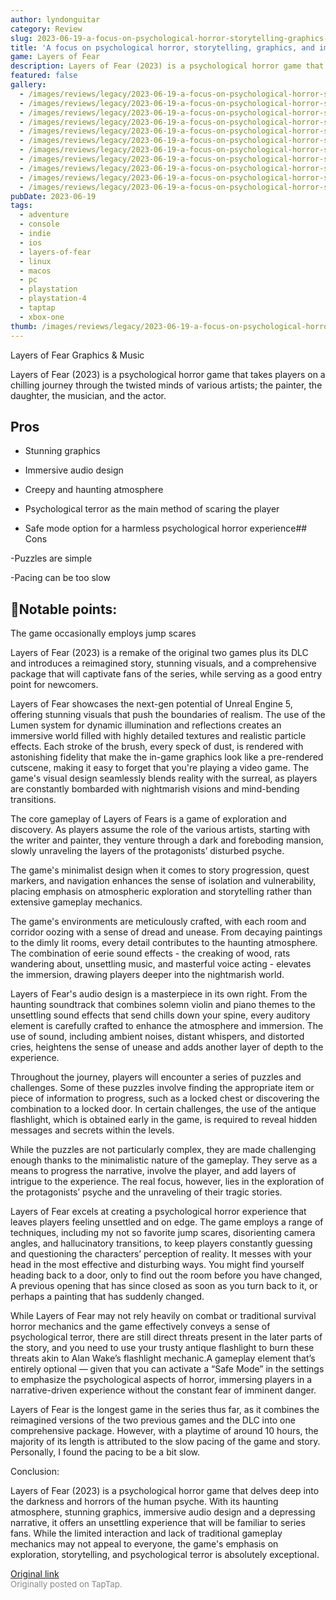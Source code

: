 ```yaml
---
author: lyndonguitar
category: Review
slug: 2023-06-19-a-focus-on-psychological-horror-storytelling-graphics-and-immersion-full-review-layers-o
title: 'A focus on psychological horror, storytelling, graphics, and immersion | Full Review: Layers of Fear'
game: Layers of Fear
description: Layers of Fear (2023) is a psychological horror game that takes players on a chilling journey through the twisted minds of various artists; the painter, the daughter, the musician, and the actor.
featured: false
gallery:
  - /images/reviews/legacy/2023-06-19-a-focus-on-psychological-horror-storytelling-graphics-and-immersion--full-review-layers-o-0.avif
  - /images/reviews/legacy/2023-06-19-a-focus-on-psychological-horror-storytelling-graphics-and-immersion--full-review-layers-o-1.avif
  - /images/reviews/legacy/2023-06-19-a-focus-on-psychological-horror-storytelling-graphics-and-immersion--full-review-layers-o-2.avif
  - /images/reviews/legacy/2023-06-19-a-focus-on-psychological-horror-storytelling-graphics-and-immersion--full-review-layers-o-3.avif
  - /images/reviews/legacy/2023-06-19-a-focus-on-psychological-horror-storytelling-graphics-and-immersion--full-review-layers-o-4.avif
  - /images/reviews/legacy/2023-06-19-a-focus-on-psychological-horror-storytelling-graphics-and-immersion--full-review-layers-o-5.avif
  - /images/reviews/legacy/2023-06-19-a-focus-on-psychological-horror-storytelling-graphics-and-immersion--full-review-layers-o-6.avif
  - /images/reviews/legacy/2023-06-19-a-focus-on-psychological-horror-storytelling-graphics-and-immersion--full-review-layers-o-7.avif
  - /images/reviews/legacy/2023-06-19-a-focus-on-psychological-horror-storytelling-graphics-and-immersion--full-review-layers-o-8.avif
  - /images/reviews/legacy/2023-06-19-a-focus-on-psychological-horror-storytelling-graphics-and-immersion--full-review-layers-o-9.avif
  - /images/reviews/legacy/2023-06-19-a-focus-on-psychological-horror-storytelling-graphics-and-immersion--full-review-layers-o-10.avif
pubDate: 2023-06-19
tags:
  - adventure
  - console
  - indie
  - ios
  - layers-of-fear
  - linux
  - macos
  - pc
  - playstation
  - playstation-4
  - taptap
  - xbox-one
thumb: /images/reviews/legacy/2023-06-19-a-focus-on-psychological-horror-storytelling-graphics-and-immersion--full-review-layers-o-0.avif
---
```


Layers of Fear
Graphics & Music

Layers of Fear (2023) is a psychological horror game that takes players on a chilling journey through the twisted minds of various artists; the painter, the daughter, the musician, and the actor.




## Pros



- Stunning graphics


- Immersive audio design


- Creepy and haunting atmosphere


- Psychological terror as the main method of scaring the player


- Safe mode option for a harmless psychological horror experience## Cons


-Puzzles are simple

-Pacing can be too slow


## 📝Notable points:

The game occasionally employs jump scares

Layers of Fear (2023) is a remake of the original two games plus its DLC and introduces a reimagined story, stunning visuals, and a comprehensive package that will captivate fans of the series, while serving as a good entry point for newcomers.

Layers of Fear showcases the next-gen potential of Unreal Engine 5, offering stunning visuals that push the boundaries of realism. The use of the Lumen system for dynamic illumination and reflections creates an immersive world filled with highly detailed textures and realistic particle effects. Each stroke of the brush, every speck of dust, is rendered with astonishing fidelity that make the in-game graphics look like a pre-rendered cutscene, making it easy to forget that you're playing a video game. The game's visual design seamlessly blends reality with the surreal, as players are constantly bombarded with nightmarish visions and mind-bending transitions.

The core gameplay of Layers of Fears is a game of exploration and discovery. As players assume the role of the various artists, starting with the writer and painter, they venture through a dark and foreboding mansion, slowly unraveling the layers of the protagonists’ disturbed psyche.

The game's minimalist design when it comes to story progression, quest markers, and navigation enhances the sense of isolation and vulnerability, placing emphasis on atmospheric exploration and storytelling rather than extensive gameplay mechanics.

The game's environments are meticulously crafted, with each room and corridor oozing with a sense of dread and unease. From decaying paintings to the dimly lit rooms, every detail contributes to the haunting atmosphere. The combination of eerie sound effects - the creaking of wood, rats wandering about, unsettling music, and masterful voice acting - elevates the immersion, drawing players deeper into the nightmarish world.

Layers of Fear's audio design is a masterpiece in its own right. From the haunting soundtrack that combines solemn violin and piano themes to the unsettling sound effects that send chills down your spine, every auditory element is carefully crafted to enhance the atmosphere and immersion. The use of sound, including ambient noises, distant whispers, and distorted cries, heightens the sense of unease and adds another layer of depth to the experience.

Throughout the journey, players will encounter a series of puzzles and challenges. Some of these puzzles involve finding the appropriate item or piece of information to progress, such as a locked chest or discovering the combination to a locked door. In certain challenges, the use of the antique flashlight, which is obtained early in the game, is required to reveal hidden messages and secrets within the levels.

While the puzzles are not particularly complex, they are made challenging enough thanks to the minimalistic nature of the gameplay. They serve as a means to progress the narrative, involve the player, and add layers of intrigue to the experience. The real focus, however, lies in the exploration of the protagonists’ psyche and the unraveling of their tragic stories.

Layers of Fear excels at creating a psychological horror experience that leaves players feeling unsettled and on edge. The game employs a range of techniques, including my not so favorite jump scares, disorienting camera angles, and hallucinatory transitions, to keep players constantly guessing and questioning the characters’ perception of reality. It messes with your head in the most effective and disturbing ways. You might find yourself heading back to a door, only to find out the room before you have changed, A previous opening that has since closed as soon as you turn back to it, or perhaps a painting that has suddenly changed.

While Layers of Fear may not rely heavily on combat or traditional survival horror mechanics and the game effectively conveys a sense of psychological terror, there are still direct threats present in the later parts of the story, and you need to use your trusty antique flashlight to burn these threats akin to Alan Wake’s flashlight mechanic.A gameplay element that’s entirely optional — given that you can activate a “Safe Mode” in the settings to emphasize the psychological aspects of horror, immersing players in a narrative-driven experience without the constant fear of imminent danger.

Layers of Fear is the longest game in the series thus far, as it combines the reimagined versions of the two previous games and the DLC into one comprehensive package. However, with a playtime of around 10 hours, the majority of its length is attributed to the slow pacing of the game and story. Personally, I found the pacing to be a bit slow.

Conclusion:

Layers of Fear (2023) is a psychological horror game that delves deep into the darkness and horrors of the human psyche. With its haunting atmosphere, stunning graphics, immersive audio design and a depressing narrative, it offers an unsettling experience that will be familiar to series fans. While the limited interaction and lack of traditional gameplay mechanics may not appeal to everyone, the game's emphasis on exploration, storytelling, and psychological terror is absolutely exceptional.

[Original link](https://www.taptap.io/post/5851824)<br><span style="font-size: 0.95em; color: #888;">Originally posted on TapTap.</span>